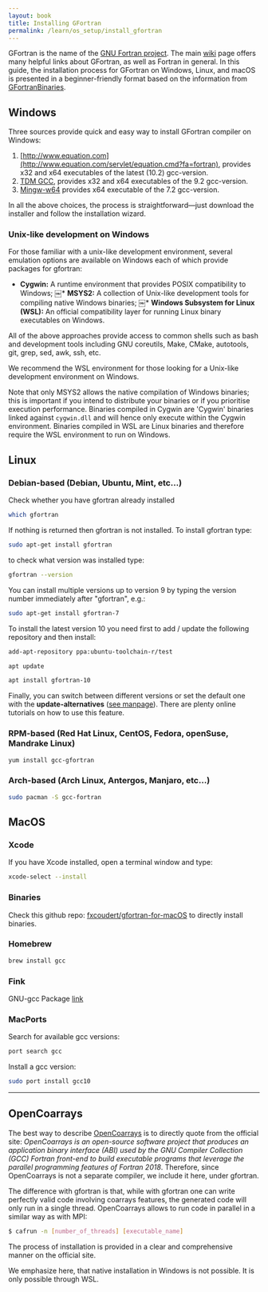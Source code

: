 ```yaml
---
layout: book
title: Installing GFortran
permalink: /learn/os_setup/install_gfortran
---
```


GFortran is the name of the [GNU Fortran project](https://gcc.gnu.org/fortran/). The main [wiki](https://gcc.gnu.org/wiki/GFortran) page offers many helpful links about GFortran, as well as Fortran in general. In this guide, the installation process for GFortran on Windows, Linux, and macOS is presented in a beginner-friendly format based on the information from [GFortranBinaries](https://gcc.gnu.org/wiki/GFortranBinaries).

## Windows


Three sources provide quick and easy way to install GFortran compiler on Windows:
1. [http://www.equation.com](http://www.equation.com/servlet/equation.cmd?fa=fortran), provides x32 and x64 executables of the latest (10.2) gcc-version.
2. [TDM GCC](https://jmeubank.github.io/tdm-gcc/articles/2020-03/9.2.0-release), provides x32 and x64 executables of the 9.2 gcc-version.
3. [Mingw-w64](http://mingw-w64.org/doku.php/download/mingw-builds) provides x64 executable of the 7.2 gcc-version.

In all the above choices, the process is straightforward—just download the installer and follow the installation wizard.

### Unix-like development on Windows
For those familiar with a unix-like development environment, several emulation options are available on Windows each of which provide packages for gfortran:

* __Cygwin:__ A runtime environment that provides POSIX compatibility to Windows;
￼* __MSYS2:__ A collection of Unix-like development tools for compiling native Windows binaries;
￼* __Windows Subsystem for Linux (WSL):__ An official compatibility layer for running Linux binary executables on Windows.

All of the above approaches provide access to common shells such as bash and development tools including GNU coreutils, Make, CMake, autotools, git, grep, sed, awk, ssh, etc.

We recommend the WSL environment for those looking for a Unix-like development environment on Windows.

Note that only MSYS2 allows the native compilation of Windows binaries; this is important if you intend to distribute your binaries or if you prioritise execution performance.
Binaries compiled in Cygwin are 'Cygwin' binaries linked against `cygwin.dll` and will hence only execute within the Cygwin environment. Binaries compiled in WSL are Linux binaries and therefore require the WSL environment to run on Windows.

## Linux


### Debian-based (Debian, Ubuntu, Mint, etc...)
Check whether you have gfortran already installed
```bash
which gfortran
```
If nothing is returned then gfortran is not installed.
To install gfortran type:
```bash
sudo apt-get install gfortran
```
to check what version was installed type:
```bash
gfortran --version
```
You can install multiple versions up to version 9 by typing the version number immediately after "gfortran", e.g.:
```bash
sudo apt-get install gfortran-7 
```
To install the latest version 10 you need first to add / update the following repository and then install: 
```bash
add-apt-repository ppa:ubuntu-toolchain-r/test

apt update

apt install gfortran-10
```
Finally, you can switch between different versions or set the default one with the **update-alternatives** ([see manpage](http://manpages.ubuntu.com/manpages/trusty/man8/update-alternatives.8.html#:~:text=update%2Dalternatives%20creates%2C%20removes%2C,system%20at%20the%20same%20time.)). There are plenty online tutorials on how to use this feature.

### RPM-based (Red Hat Linux, CentOS, Fedora, openSuse, Mandrake Linux)
```bash
yum install gcc-gfortran
```

### Arch-based (Arch Linux, Antergos, Manjaro, etc...)
```bash
sudo pacman -S gcc-fortran
```

## MacOS
### Xcode
If you have Xcode installed, open a terminal window and type:
```bash
xcode-select --install
```
### Binaries
Check this github repo: [fxcoudert/gfortran-for-macOS](https://github.com/fxcoudert/gfortran-for-macOS/releases) to directly install binaries.
### Homebrew
```bash
brew install gcc
```
### Fink
GNU-gcc Package [link](https://pdb.finkproject.org/pdb/browse.php?summary=GNU+Compiler+Collection+Version)
### MacPorts
Search for available gcc versions:
```bash
port search gcc
```
Install a gcc version:
```bash
sudo port install gcc10
```
---
## OpenCoarrays

The best way to describe [OpenCoarrays](http://www.opencoarrays.org/) is to directly quote from the official site: *OpenCoarrays is an open-source software project that produces an application binary interface (ABI) used by the GNU Compiler Collection (GCC) Fortran front-end to build executable programs that leverage the parallel programming features of Fortran 2018*. Therefore, since OpenCoarrays is not a separate compiler, we include it here, under gfortran.

The difference with gfortran is that, while with gfortran one can write perfectly valid code involving coarrays features, the generated code will only run in a single thread. OpenCoarrays allows to run code in parallel in a similar way as with MPI:
```bash
$ cafrun -n [number_of_threads] [executable_name]
```

The process of installation is provided in a clear and comprehensive manner on the official site. 

We emphasize here, that native installation in Windows is not possible. It is only possible through WSL. 
